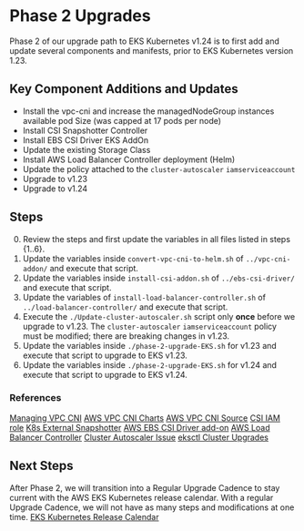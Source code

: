 # Phase 2 Upgrades

Phase 2 of our upgrade path to EKS Kubernetes v1.24 is to first add and update several components and manifests, prior to EKS Kubernetes version 1.23.

## Key Component Additions and Updates
- Install the vpc-cni and increase the managedNodeGroup instances available pod Size (was capped at 17 pods per node)
- Install CSI Snapshotter Controller
- Install EBS CSI Driver EKS AddOn
- Update the existing Storage Class
- Install AWS Load Balancer Controller deployment (Helm)
- Update the policy attached to the `cluster-autoscaler` `iamserviceaccount`
- Upgrade to v1.23
- Upgrade to v1.24

## Steps
0. Review the steps and first update the variables in all files listed in steps {1..6}. 
1. Update the variables inside `convert-vpc-cni-to-helm.sh` of `../vpc-cni-addon/` and execute that script.
2. Update the variables inside `install-csi-addon.sh` of `../ebs-csi-driver/` and execute that script.
3. Update the variables of `install-load-balancer-controller.sh` of `../load-balancer-controller/` and execute that script.
4. Execute the `./Update-cluster-autoscaler.sh` script only **once** before we upgrade to v1.23. The `cluster-autoscaler` `iamserviceaccount` policy must be modified; there are breaking changes in v1.23.
5. Update the variables inside `./phase-2-upgrade-EKS.sh` for v1.23 and execute that script to upgrade to EKS v1.23.
6. Update the variables inside `./phase-2-upgrade-EKS.sh` for v1.24 and execute that script to upgrade to EKS v1.24.

### References
[Managing VPC CNI](https://docs.aws.amazon.com/eks/latest/userguide/managing-vpc-cni.html)
[AWS VPC CNI Charts](https://github.com/aws/eks-charts/tree/master/stable/aws-vpc-cni)
[AWS VPC CNI Source](https://github.com/aws/amazon-vpc-cni-k8s)
[CSI IAM role](https://docs.amazonaws.cn/en_us/eks/latest/userguide/csi-iam-role.html)
[K8s External Snapshotter](https://github.com/kubernetes-csi/external-snapshotter#usage)
[AWS EBS CSI Driver add-on](https://docs.aws.amazon.com/eks/latest/userguide/managing-ebs-csi.html)
[AWS Load Balancer Controller](https://docs.amazonaws.cn/en_us/eks/latest/userguide/aws-load-balancer-controller.html)
[Cluster Autoscaler Issue](https://github.com/kubernetes/autoscaler/issues/3216#issuecomment-644038135)
[eksctl Cluster Upgrades](https://eksctl.io/usage/cluster-upgrade/)



## Next Steps
After Phase 2, we will transition into a Regular Upgrade Cadence to stay current with the AWS EKS Kubernetes release calendar. With a regular Upgrade Cadence, we will not have as many steps and modifications at one time.
[EKS Kubernetes Release Calendar](https://docs.aws.amazon.com/eks/latest/userguide/kubernetes-versions.html#kubernetes-release-calendar)
